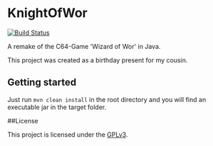 # KnightOfWor

[![Build Status](https://travis-ci.org/Sanguinik/KnightOfWor.svg?branch=master)](https://travis-ci.org/Sanguinik/KnightOfWor)

A remake of the C64-Game 'Wizard of Wor' in Java.

This project was created as a birthday present for my cousin.

## Getting started

Just run `mvn clean install` in the root directory and you will find an executable jar in the target folder.

##License

This project is licensed under the [GPLv3](/Sanguinik/KnightOfWor/LICENSE.md).